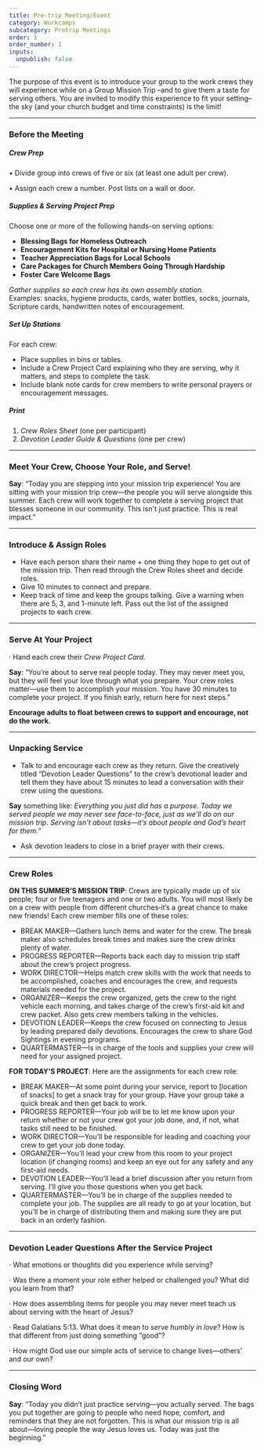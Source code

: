 ```yaml
---
title: Pre-trip Meeting/Event
category: Workcamps
subcategory: Pretrip Meetings
order: 1
order_number: 1
inputs:
  unpublish: false
---
```

The purpose of this event is to introduce your group to the work crews they will experience while on a Group Mission Trip –and to give them a taste for serving others. You are invited to modify this experience to fit your setting–the sky (and your church budget and time constraints) is the limit!

---

### **Before the Meeting**

##### **Crew Prep**

• Divide group into crews of five or six (at least one adult per crew).

• Assign each crew a number. Post lists on a wall or door.

##### **Supplies & Serving Project Prep**

Choose one or more of the following hands-on serving options:

* **Blessing Bags for Homeless Outreach**
* **Encouragement Kits for Hospital or Nursing Home Patients**
* **Teacher Appreciation Bags for Local Schools**
* **Care Packages for Church Members Going Through Hardship**
* **Foster Care Welcome Bags**

*Gather supplies so each crew has its own assembly station.*<br>Examples: snacks, hygiene products, cards, water bottles, socks, journals, Scripture cards, handwritten notes of encouragement.

##### **Set Up Stations**

For each crew:

* Place supplies in bins or tables.
* Include a Crew Project Card explaining who they are serving, why it matters, and steps to complete the task.
* Include blank note cards for crew members to write personal prayers or encouragement messages.

##### **Print**

1. *Crew Roles Sheet* (one per participant)
2. *Devotion Leader Guide & Questions* (one per crew)

---

### **Meet Your Crew, Choose Your Role, and Serve!**

**Say**: “Today you are stepping into your mission trip experience! You are sitting with your mission trip crew—the people you will serve alongside this summer. Each crew will work together to complete a serving project that blesses someone in our community. This isn't just practice. This is real impact.”

---

### **Introduce & Assign Roles**

* Have each person share their name + one thing they hope to get out of the mission trip. Then read through the Crew Roles sheet and decide roles.
* Give 10 minutes to connect and prepare.
* Keep track of time and keep the groups talking. Give a warning when there are 5, 3, and 1-minute left. Pass out the list of the assigned projects to each crew.

---

### **Serve At Your Project**

· Hand each crew their *Crew Project Card.*

**Say**: “You’re about to serve real people today. They may never meet you, but they will feel your love through what you prepare. Your crew roles matter—use them to accomplish your mission. You have 30 minutes to complete your project. If you finish early, return here for next steps.”

**Encourage adults to float between crews to support and encourage, not do the work.**

---

### **Unpacking Service**

* Talk to and encourage each crew as they return. Give the creatively titled “Devotion Leader Questions” to the crew’s devotional leader and tell them they have about 15 minutes to lead a conversation with their crew using the questions.

**Say** something like: *Everything you just did has a purpose. Today we served people we may never see face-to-face, just as we’ll do on our mission trip. Serving isn’t about tasks—it’s about people and God’s heart for them.”*

* Ask devotion leaders to close in a brief prayer with their crews.

---

### **Crew Roles**

**ON THIS SUMMER’S MISSION TRIP**: Crews are typically made up of six people; four or five teenagers and one or two adults. You will most likely be on a crew with people from different churches‑it’s a great chance to make new friends! Each crew member fills one of these roles:

* BREAK MAKER—Gathers lunch items and water for the crew. The break maker also schedules break times and makes sure the crew drinks plenty of water.
* PROGRESS REPORTER—Reports back each day to mission trip staff about the crew’s project progress.
* WORK DIRECTOR—Helps match crew skills with the work that needs to be accomplished, coaches and encourages the crew, and requests materials needed for the project.
* ORGANIZER—Keeps the crew organized, gets the crew to the right vehicle each morning, and takes charge of the crew’s first-aid kit and crew packet. Also gets crew members talking in the vehicles.
* DEVOTION LEADER—Keeps the crew focused on connecting to Jesus by leading prepared daily devotions. Encourages the crew to share God Sightings in evening programs.
* QUARTERMASTER—Is in charge of the tools and supplies your crew will need for your assigned project.

**FOR TODAY’S PROJECT**: Here are the assignments for each crew role:

* BREAK MAKER—At some point during your service, report to \[location of snacks\] to get a snack tray for your group. Have your group take a quick break and then get back to work.
* PROGRESS REPORTER—Your job will be to let me know upon your return whether or not your crew got your job done, and, if not, what tasks still need to be finished.
* WORK DIRECTOR—You’ll be responsible for leading and coaching your crew to get your job done today.
* ORGANIZER—You’ll lead your crew from this room to your project location (if changing rooms) and keep an eye out for any safety and any first-aid needs.
* DEVOTION LEADER—You’ll lead a brief discussion after you return from serving. I’ll give you those questions when you get back.
* QUARTERMASTER—You’ll be in charge of the supplies needed to complete your job. The supplies are all ready to go at your location, but you’ll be in charge of distributing them and making sure they are put back in an orderly fashion.

---

### **Devotion Leader Questions After the Service Project**

· What emotions or thoughts did you experience while serving?

· Was there a moment your role either helped or challenged you? What did you learn from that?

· How does assembling items for people you may never meet teach us about serving with the heart of Jesus?

· Read Galatians 5:13. What does it mean to *serve humbly in love*? How is that different from just doing something “good”?

· How might God use our simple acts of service to change lives—others’ and our own?

---

### **Closing Word**

**Say**: “Today you didn’t just practice serving—you actually served. The bags you put together are going to people who need hope, comfort, and reminders that they are not forgotten. This is what our mission trip is all about—loving people the way Jesus loves us. Today was just the beginning.”